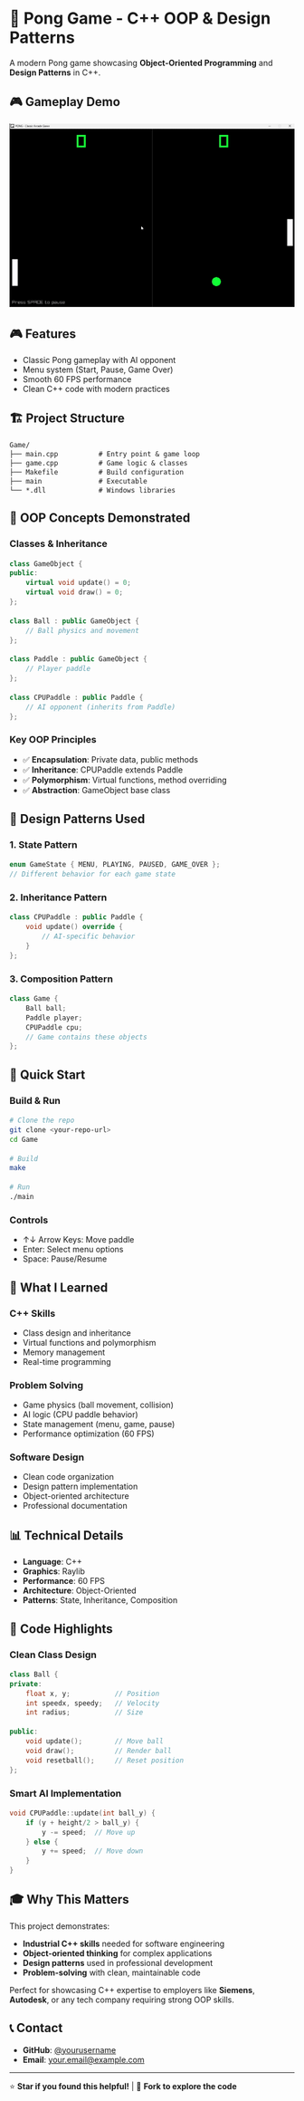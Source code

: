 # 🏓 Pong Game - C++ OOP & Design Patterns

A modern Pong game showcasing **Object-Oriented Programming** and **Design Patterns** in C++.



## 🎮 Gameplay Demo



![Pong Game Demo](Game.gif)




## 🎮 Features

- Classic Pong gameplay with AI opponent
- Menu system (Start, Pause, Game Over)
- Smooth 60 FPS performance
- Clean C++ code with modern practices

## 🏗️ Project Structure

```
Game/
├── main.cpp          # Entry point & game loop
├── game.cpp          # Game logic & classes
├── Makefile          # Build configuration
├── main              # Executable
└── *.dll             # Windows libraries
```

## 🧩 OOP Concepts Demonstrated

### Classes & Inheritance

```cpp
class GameObject {
public:
    virtual void update() = 0;
    virtual void draw() = 0;
};

class Ball : public GameObject {
    // Ball physics and movement
};

class Paddle : public GameObject {
    // Player paddle
};

class CPUPaddle : public Paddle {
    // AI opponent (inherits from Paddle)
};
```

### Key OOP Principles

- ✅ **Encapsulation**: Private data, public methods
- ✅ **Inheritance**: CPUPaddle extends Paddle
- ✅ **Polymorphism**: Virtual functions, method overriding
- ✅ **Abstraction**: GameObject base class

## 🎨 Design Patterns Used

### 1. State Pattern

```cpp
enum GameState { MENU, PLAYING, PAUSED, GAME_OVER };
// Different behavior for each game state
```

### 2. Inheritance Pattern

```cpp
class CPUPaddle : public Paddle {
    void update() override {
        // AI-specific behavior
    }
};
```

### 3. Composition Pattern

```cpp
class Game {
    Ball ball;
    Paddle player;
    CPUPaddle cpu;
    // Game contains these objects
};
```

## 🚀 Quick Start

### Build & Run

```bash
# Clone the repo
git clone <your-repo-url>
cd Game

# Build
make

# Run
./main
```

### Controls

- ↑↓ Arrow Keys: Move paddle
- Enter: Select menu options
- Space: Pause/Resume

## 🎯 What I Learned

### C++ Skills

- Class design and inheritance
- Virtual functions and polymorphism
- Memory management
- Real-time programming

### Problem Solving

- Game physics (ball movement, collision)
- AI logic (CPU paddle behavior)
- State management (menu, game, pause)
- Performance optimization (60 FPS)

### Software Design

- Clean code organization
- Design pattern implementation
- Object-oriented architecture
- Professional documentation

## 📊 Technical Details

- **Language**: C++
- **Graphics**: Raylib
- **Performance**: 60 FPS
- **Architecture**: Object-Oriented
- **Patterns**: State, Inheritance, Composition

## 🔧 Code Highlights

### Clean Class Design

```cpp
class Ball {
private:
    float x, y;           // Position
    int speedx, speedy;   // Velocity
    int radius;           // Size

public:
    void update();        // Move ball
    void draw();          // Render ball
    void resetball();     // Reset position
};
```

### Smart AI Implementation

```cpp
void CPUPaddle::update(int ball_y) {
    if (y + height/2 > ball_y) {
        y -= speed;  // Move up
    } else {
        y += speed;  // Move down
    }
}
```

## 🎓 Why This Matters

This project demonstrates:

- **Industrial C++ skills** needed for software engineering
- **Object-oriented thinking** for complex applications  
- **Design patterns** used in professional development
- **Problem-solving** with clean, maintainable code

Perfect for showcasing C++ expertise to employers like **Siemens**, **Autodesk**, or any tech company requiring strong OOP skills.

## 📞 Contact

- **GitHub**: [@yourusername](https://github.com/yourusername)
- **Email**: your.email@example.com

---

⭐ **Star if you found this helpful!** | 🍴 **Fork to explore the code**

